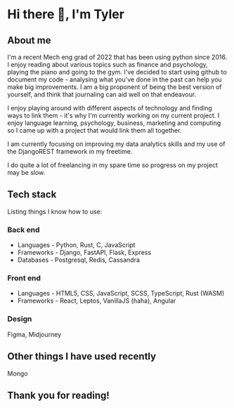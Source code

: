 # Hi there 👋, I'm Tyler

## About me
I'm a recent Mech eng grad of 2022 that has been using python since 2016. I enjoy reading about various topics such as finance and psychology, playing the piano and going to the gym. I've decided to start using github to document my code - analysing what you've done in the past can help you make big improvements. I am a big proponent of being the best version of yourself, and think that journaling can aid well on that endeavour.

I enjoy playing around with different aspects of technology and finding ways to link them - it's why I'm currently working on my current project. I enjoy language learning, psychology, business, marketing and computing so I came up with a project that would link them all together.

I am currently focusing on improving my data analytics skills and my use of the DjangoREST framework in my freetime.

I do quite a lot of freelancing in my spare time so progress on my project may be slow.

## Tech stack
Listing things I know how to use:

### Back end
* Languages - Python, Rust, C, JavaScript
* Frameworks - Django, FastAPI, Flask, Express
* Databases - Postgresql, Redis, Cassandra

### Front end
* Languages - HTML5, CSS, JavaScript, SCSS, TypeScript, Rust (WASM)
* Frameworks - React, Leptos, VanillaJS (haha), Angular

### Design
Figma, Midjourney

## Other things I have used recently
Mongo

## Thank you for reading!
